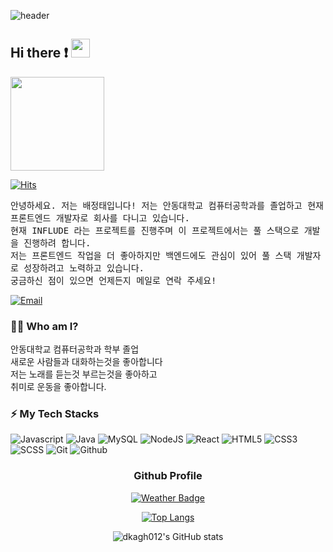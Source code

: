 ![header](https://capsule-render.vercel.app/api?type=waving&color=gradient&width=100%&height=300&section=header&text=Good%20to%20see%20you%20%F0%9F%A4%97&desc=I%27m%20JungTae%20:%20%29&fontSize=60&fontAlignY=40&descSize=25&descAlignY=58&animation=fadeIn)

## Hi there ❗ <img src="./images/wave-hello.gif" height="30">
  <img height="150" src="https://camo.githubusercontent.com/62da68eb62b1e5f175f7d1f0191dd89a653d7908feb22d37d4a0ab07365d6791/68747470733a2f2f6d656469612e67697068792e636f6d2f6d656469612f4d3967624264396e6244724f5475314d71782f67697068792e676966"  />

[![Hits](https://hits.seeyoufarm.com/api/count/incr/badge.svg?url=https%3A%2F%2Fgithub.com%2Fdkagh012%2Fhit-counter&count_bg=%2379C83D&title_bg=%23555555&icon=&icon_color=%23E7E7E7&title=hits&edge_flat=false)](https://hits.seeyoufarm.com)


<samp> 안녕하세요. 저는 배정태입니다!
저는 안동대학교 컴퓨터공학과를 졸업하고 현재 프론트엔드 개발자로 회사를 다니고 있습니다.<br/>
현재 INFLUDE  라는 프로젝트를 진행주며 이 프로젝트에서는 풀 스택으로 개발을 진행하려 합니다.<br/>
저는 프론트엔드 작업을 더 좋아하지만 백엔드에도 관심이 있어 풀 스택 개발자로 성장하려고 노력하고 있습니다.<br/>
궁금하신 점이 있으면 언제든지 메일로 연락 주세요! </samp>

[![Email](http://img.shields.io/badge/-qowjdxo00@gmail.com-4885ed?style=flat-square&logo=gmail&link=mailto:qowjdxo00@gmail.com)](mailto:qowjdxo00@gmail.com)
### 💁‍♂️ Who am I?
안동대학교 컴퓨터공학과 학부 졸업 <br/>
새로운 사람들과 대화하는것을 좋아합니다<br/>
저는 노래를 듣는것 부르는것을 좋아하고 <br/>
취미로 운동을 좋아합니다.
### ⚡ My Tech Stacks
![Javascript](http://img.shields.io/badge/-Javascript-f7e018?style=flat-square&logo=javascript&logoColor=black)
![Java](https://img.shields.io/badge/-Java-da1e20?style=flat-square&logo=Java&logoColor=white)
![MySQL](https://img.shields.io/badge/-MySQL-white?style=flat-square&logo=MySQL&logoColor=#005e86)
![NodeJS](http://img.shields.io/badge/-Node.js-333?style=flat-square&logo=Node.js)
![React](http://img.shields.io/badge/-React-20232a?style=flat-square&logo=React)
![HTML5](http://img.shields.io/badge/-HTML5-f06529?style=flat-square&logo=HTML5&logoColor=white)
![CSS3](http://img.shields.io/badge/-CSS3-1572b6?style=flat-square&logo=CSS3)
![SCSS](https://img.shields.io/badge/-SCSS-cc6699?style=flat-square&logo=SCSS)
![Git](http://img.shields.io/badge/-Git-f05032?style=flat-square&logo=Git&logoColor=white)
![Github](http://img.shields.io/badge/-Github-181717?style=flat-square&logo=Github&logoColor=white)

<div align="center">
<h3>Github Profile</h3>

[![Weather Badge](https://weather-badge.vercel.app/api/badge?lat=37.5666791&lon=126.9782914)](https://weather-badge.vercel.app//api/badge?lat=37.5666791&lon=126.9782914)

[![Top Langs](https://github-readme-stats.vercel.app/api/top-langs/?username=dkagh012&layout=compact)](https://github.com/anuraghazra/github-readme-stats) 
  
![dkagh012's GitHub stats](https://github-readme-stats.vercel.app/api?username=dkagh012&show_icons=true&theme=onedark&hide_border=true)

</div>




